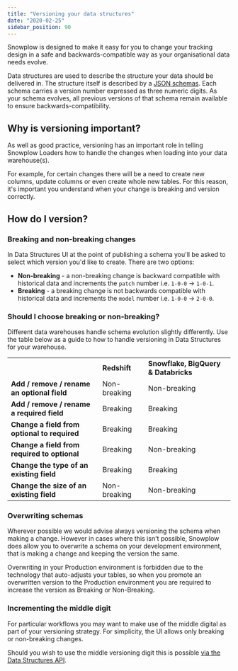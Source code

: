 ```yaml
---
title: "Versioning your data structures"
date: "2020-02-25"
sidebar_position: 90
---
```


Snowplow is designed to make it easy for you to change your tracking design in a safe and backwards-compatible way as your organisational data needs evolve.

Data structures are used to describe the structure your data should be delivered in. The structure itself is described by a [JSON schemas](/docs/migrated/understanding-tracking-design/understanding-schemas-and-validation/). Each schema carries a version number expressed as three numeric digits. As your schema evolves, all previous versions of that schema remain available to ensure backwards-compatibility.

## Why is versioning important?

As well as good practice, versioning has an important role in telling Snowplow Loaders how to handle the changes when loading into your data warehouse(s).

For example, for certain changes there will be a need to create new columns, update columns or even create whole new tables. For this reason, it's important you understand when your change is breaking and version correctly.

## How do I version?

### Breaking and non-breaking changes

In Data Structures UI at the point of publishing a schema you'll be asked to select which version you'd like to create. There are two options:

- **Non-breaking** - a non-breaking change is backward compatible with historical data and increments the `patch` number i.e. `1-0-0` -> `1-0-1`.
- **Breaking** - a breaking change is not backwards compatible with historical data and increments the `model` number i.e. `1-0-0` -> `2-0-0`.

### Should I choose breaking or non-breaking?

Different data warehouses handle schema evolution slightly differently. Use the table below as a guide to how to handle versioning in Data Structures for your warehouse.

<table><tbody><tr><td></td><td class="has-text-align-center" data-align="center"><strong>Redshift</strong></td><td class="has-text-align-center" data-align="center"><strong>Snowflake, BigQuery &amp; Databricks</strong></td></tr><tr><td><strong>Add / remove / rename an optional field</strong></td><td class="has-text-align-center" data-align="center"><span class="has-inline-color has-black-color">Non-breaking</span></td><td class="has-text-align-center" data-align="center">Non-breaking</td></tr><tr><td><strong><strong>Add / remove / rename</strong> a required field</strong></td><td class="has-text-align-center" data-align="center"><span class="has-inline-color has-vivid-red-color">Breaking</span></td><td class="has-text-align-center" data-align="center"><span class="has-inline-color has-vivid-red-color">Breaking</span></td></tr><tr><td><strong>Change a field from optional to required</strong></td><td class="has-text-align-center" data-align="center"><span class="has-inline-color has-vivid-red-color">Breaking</span></td><td class="has-text-align-center" data-align="center"><span class="has-inline-color has-vivid-red-color">Breaking</span></td></tr><tr><td><strong>Change a field from required to optional</strong></td><td class="has-text-align-center" data-align="center"><span class="has-inline-color has-vivid-red-color">Breaking</span></td><td class="has-text-align-center" data-align="center">Non-breaking</td></tr><tr><td><strong>Change the type of an existing field</strong></td><td class="has-text-align-center" data-align="center"><span class="has-inline-color has-vivid-red-color">Breaking</span></td><td class="has-text-align-center" data-align="center"><span class="has-inline-color has-vivid-red-color">Breaking</span></td></tr><tr><td><strong>Change the size of an existing field</strong></td><td class="has-text-align-center" data-align="center"><span class="has-inline-color has-vivid-red-color"></span><span class="has-inline-color has-black-color">Non-breaking</span></td><td class="has-text-align-center" data-align="center">Non-breaking</td></tr></tbody></table>

### Overwriting schemas

Wherever possible we would advise always versioning the schema when making a change. However in cases where this isn't possible, Snowplow does allow you to overwrite a schema on your development environment, that is making a change and keeping the version the same.

Overwriting in your Production environment is forbidden due to the technology that auto-adjusts your tables, so when you promote an overwritten version to the Production environment you are required to increase the version as Breaking or Non-Breaking.

### Incrementing the middle digit

For particular workflows you may want to make use of the middle digital as part of your versioning strategy. For simplicity, the UI allows only breaking or non-breaking changes.

Should you wish to use the middle versioning digit this is possible [via the Data Structures API](/docs/migrated/understanding-tracking-design/managing-data-structures-via-the-api/).
